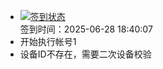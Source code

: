 - [![签到状态](https://github.com/womade/Cloud189-Actions/actions/workflows/main.yml/badge.svg?branch=main)](https://github.com/womade/Cloud189-Actions/actions/workflows/main.yml) <br> 签到时间：2025-06-28 18:40:07
- 开始执行帐号1
- 设备ID不存在，需要二次设备校验
